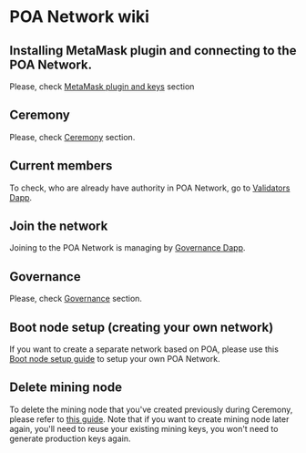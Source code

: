 # POA Network wiki

## Installing MetaMask plugin and connecting to the POA Network.

Please, check [MetaMask plugin and keys](./MetaMask-connect.md) section

## Ceremony

Please, check [Ceremony](./ceremony.md) section.

## Current members

To check, who are already have authority in POA Network, go to [Validators Dapp](https://poanetwork.github.io/poa-dapps-validators/).

## Join the network

Joining to the POA Network is managing by [Governance Dapp](https://poanetwork.github.io/poa-dapps-voting/).

## Governance

Please, check [Governance](./governance.md) section.

## Boot node setup (creating your own network)

If you want to create a separate network based on POA, please use this [Boot node setup guide](./bootnode-setup.md) to setup your own POA Network.

## Delete mining node
To delete the mining node that you've created previously during Ceremony, please refer to [this guide](./delete-node.md).
Note that if you want to create mining node later again, you'll need to reuse your existing mining keys, you won't need to generate production keys again.
